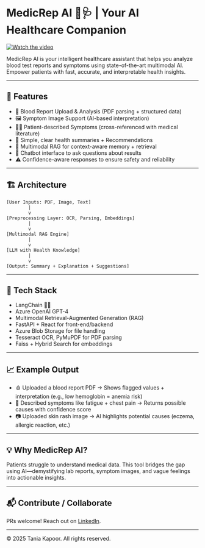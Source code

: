 # MedicRep AI 🧬🩺 | Your AI Healthcare Companion

[![Watch the video](https://img.youtube.com/vi/Gyd72iFg2Ek/0.jpg)](https://www.youtube.com/watch?v=Gyd72iFg2Ek)

MedicRep AI is your intelligent healthcare assistant that helps you analyze blood test reports and symptoms using state-of-the-art multimodal AI. Empower patients with fast, accurate, and interpretable health insights.

---

## 🧠 Features

- 📄 Blood Report Upload & Analysis (PDF parsing + structured data)
- 🖼️ Symptom Image Support (AI-based interpretation)
- 🧍‍♂️ Patient-described Symptoms (cross-referenced with medical literature)
- 🧾 Simple, clear health summaries + Recommendations
- 🧠 Multimodal RAG for context-aware memory + retrieval
- 💬 Chatbot interface to ask questions about results
- ⚠️ Confidence-aware responses to ensure safety and reliability

---

## 🏗️ Architecture

```
[User Inputs: PDF, Image, Text]
        |
        v
[Preprocessing Layer: OCR, Parsing, Embeddings]
        |
        v
[Multimodal RAG Engine]
        |
        v
[LLM with Health Knowledge]
        |
        v
[Output: Summary + Explanation + Suggestions]
```

---

## 🧪 Tech Stack

- LangChain 🦜🔗
- Azure OpenAI GPT-4
- Multimodal Retrieval-Augmented Generation (RAG)
- FastAPI + React for front-end/backend
- Azure Blob Storage for file handling
- Tesseract OCR, PyMuPDF for PDF parsing
- Faiss + Hybrid Search for embeddings

---

## 📈 Example Output

- 🩸 Uploaded a blood report PDF → Shows flagged values + interpretation (e.g., low hemoglobin = anemia risk)
- 💬 Described symptoms like fatigue + chest pain → Returns possible causes with confidence score
- 📷 Uploaded skin rash image → AI highlights potential causes (eczema, allergic reaction, etc.)

---

## 💡 Why MedicRep AI?

Patients struggle to understand medical data. This tool bridges the gap using AI—demystifying lab reports, symptom images, and vague feelings into actionable insights.

---

## 📬 Contribute / Collaborate

PRs welcome! Reach out on [LinkedIn](https://www.linkedin.com/in/tania-kapoor-0450b0188/).

---

© 2025 Tania Kapoor. All rights reserved.

